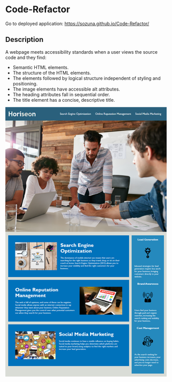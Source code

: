 # Code-Refactor
 Go to deployed application: https://sozuna.github.io/Code-Refactor/
## Description
A webpage meets accessibility standards
when a user views the source code and they find: 
* Semantic HTML elements. 
* The structure of the HTML elements.
* The elements followed by logical structure independent of styling and positioning.
* The image elements have accessible alt attributes.
* The heading attributes fall in sequential order.
* The title element has a concise, descriptive title.

![Screenshot-1](Develop/assets/images/Demo.png)
